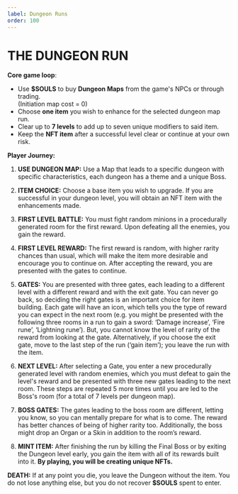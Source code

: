 ```yaml
---
label: Dungeon Runs
order: 100
---
```

# THE DUNGEON RUN
**Core game loop**: 

* Use **$SOULS** to buy **Dungeon Maps** from the game's NPCs or through trading.  
(Initiation map cost = 0)   
* Choose **one item** you wish to enhance for the selected dungeon map run.  
* Clear up to **7 levels** to add up to seven unique modifiers to said item.  
* Keep the **NFT item** after a successful level clear or continue at your own risk.

**Player Journey:**

1. **USE DUNGEON MAP:** Use a Map that leads to a specific dungeon with specific characteristics, each dungeon has a theme and a unique Boss.
 
2. **ITEM CHOICE:** Choose a base item you wish to upgrade. If you are successful in your dungeon level, you will obtain an NFT item with the enhancements made.
 
3. **FIRST LEVEL BATTLE:** You must fight random minions in a procedurally generated room for the first reward. Upon defeating all the enemies, you gain the reward.
  
4. **FIRST LEVEL REWARD:** The first reward is random, with higher rarity chances than usual, which will make the item more desirable and encourage you to continue on. After accepting the reward, you are presented with the gates to continue.
 
5. **GATES:** You are presented with three gates, each leading to a different level with a different reward and with the exit gate. You can never go back, so deciding the right gates is an important choice for item building. Each gate will have an icon, which tells you the type of reward you can expect in the next room (e.g. you might be presented with the following three rooms in a run to gain a sword: ‘Damage increase’, ‘Fire rune’, ‘Lightning rune’). But, you cannot know the level of rarity of the reward from looking at the gate. Alternatively, if you choose the exit gate, move to the last step of the run (‘gain item’); you leave the run with the item.  
 
6. **NEXT LEVEL:** After selecting a Gate, you enter a new procedurally generated level with random enemies, which you must defeat to gain the level's reward and be presented with three new gates leading to the next room. These steps are repeated 5 more times until you are led to the Boss's room (for a total of 7 levels per dungeon map).

7. **BOSS GATES:** The gates leading to the boss room are different, letting you know, so you can mentally prepare for what is to come. The reward has better chances of being of higher rarity too. Additionally, the boss might drop an Organ or a Skin in addition to the room’s reward.
 
8. **MINT ITEM:** After finishing the run by killing the Final Boss or by exiting the Dungeon level early, you gain the item with all of its rewards built into it. 
**By playing, you will be creating unique NFTs.**

**DEATH:** If at any point you die, you leave the Dungeon without the item. You do not lose anything else, but you do not recover **$SOULS** spent to enter.
